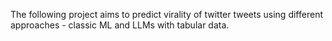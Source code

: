 The following project aims to predict virality of twitter tweets using different approaches - classic ML and LLMs with tabular data.
